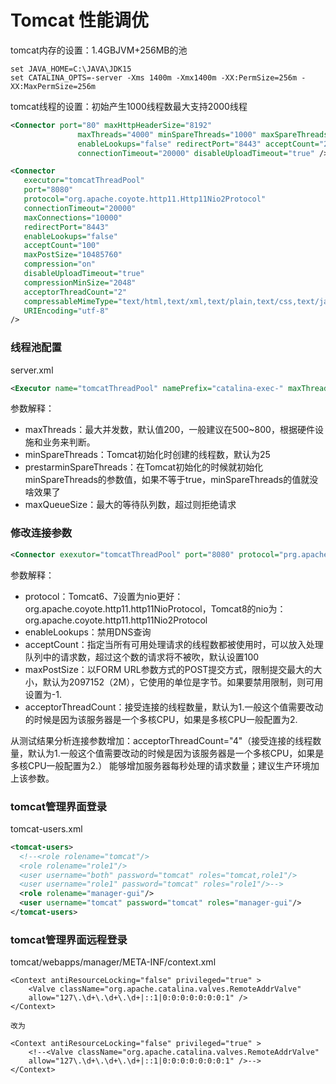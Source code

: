# Tomcat 性能调优


tomcat内存的设置：1.4GBJVM+256MB的池

```shell
set JAVA_HOME=C:\JAVA\JDK15
set CATALINA_OPTS=-server -Xms 1400m -Xmx1400m -XX:PermSize=256m -XX:MaxPermSize=256m
```
tomcat线程的设置：初始产生1000线程数最大支持2000线程
```xml
<Connector port="80" maxHttpHeaderSize="8192"
               maxThreads="4000" minSpareThreads="1000" maxSpareThreads="2000"
               enableLookups="false" redirectPort="8443" acceptCount="2000"
               connectionTimeout="20000" disableUploadTimeout="true" />
```           
```xml
<Connector 
   executor="tomcatThreadPool"
   port="8080" 
   protocol="org.apache.coyote.http11.Http11Nio2Protocol" 
   connectionTimeout="20000" 
   maxConnections="10000" 
   redirectPort="8443" 
   enableLookups="false" 
   acceptCount="100" 
   maxPostSize="10485760" 
   compression="on" 
   disableUploadTimeout="true" 
   compressionMinSize="2048" 
   acceptorThreadCount="2" 
   compressableMimeType="text/html,text/xml,text/plain,text/css,text/javascript,application/javascript" 
   URIEncoding="utf-8"
/>
```
###  线程池配置  

server.xml

```xml
<Executor name="tomcatThreadPool" namePrefix="catalina-exec-" maxThreads="500" minSpareThreads="100" prestarminSpareThreads="true" maxQueueSize="100" />

```
参数解释：

* maxThreads：最大并发数，默认值200，一般建议在500~800，根据硬件设施和业务来判断。
* minSpareThreads：Tomcat初始化时创建的线程数，默认为25
* prestarminSpareThreads：在Tomcat初始化的时候就初始化minSpareThreads的参数值，如果不等于true，minSpareThreads的值就没啥效果了
* maxQueueSize：最大的等待队列数，超过则拒绝请求
 
### 修改连接参数
```xml
<Connector exexutor="tomcatThreadPool" port="8080" protocol="prg.apache.coyote.http11.http11Nio2Protocol"connectionTimeout="20000" maxConnections="10000"   redirectPort="8443" enableLookups="false" acceptCount="100" maxPostSize="10485760" compression="on" disableUploadTimeout="true" compressionMinSize="2048" acceptorThreadCount="2" compressableMimeType="text/html,text/xml,text/plain,text/css,text/javascript,application/javascript" YRIEncoding="utf-8" />
```
参数解释：

* protocol：Tomcat6、7设置为nio更好：org.apache.coyote.http11.http11NioProtocol，Tomcat8的nio为：org.apache.coyote.http11.http11Nio2Protocol
* enableLookups：禁用DNS查询
* acceptCount：指定当所有可用处理请求的线程数都被使用时，可以放入处理队列中的请求数，超过这个数的请求将不被吹，默认设置100
* maxPostSize：以FORM URL参数方式的POST提交方式，限制提交最大的大小，默认为2097152（2M），它使用的单位是字节。如果要禁用限制，则可用设置为-1.
* acceptorThreadCount：接受连接的线程数量，默认为1.一般这个值需要改动的时候是因为该服务器是一个多核CPU，如果是多核CPU一般配置为2.
 
从测试结果分析连接参数增加：acceptorThreadCount="4"（接受连接的线程数量，默认为1.一般这个值需要改动的时候是因为该服务器是一个多核CPU，如果是多核CPU一般配置为2.）  能够增加服务器每秒处理的请求数量；建议生产环境加上该参数。

### tomcat管理界面登录

tomcat-users.xml 

```xml
<tomcat-users>
  <!--<role rolename="tomcat"/>
  <role rolename="role1"/>
  <user username="both" password="tomcat" roles="tomcat,role1"/>
  <user username="role1" password="tomcat" roles="role1"/>-->
  <role rolename="manager-gui"/>
  <user username="tomcat" password="tomcat" roles="manager-gui"/>
</tomcat-users>
```

### tomcat管理界面远程登录

tomcat/webapps/manager/META-INF/context.xml

```
<Context antiResourceLocking="false" privileged="true" >
    <Valve className="org.apache.catalina.valves.RemoteAddrValve" 
    allow="127\.\d+\.\d+\.\d+|::1|0:0:0:0:0:0:0:1" />
</Context>

改为

<Context antiResourceLocking="false" privileged="true" >
    <!--<Valve className="org.apache.catalina.valves.RemoteAddrValve" 
    allow="127\.\d+\.\d+\.\d+|::1|0:0:0:0:0:0:0:1" />-->
</Context>
```
